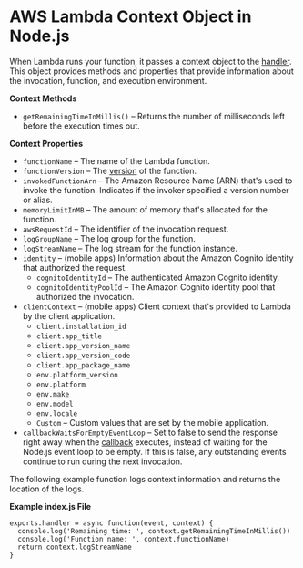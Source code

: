 # AWS Lambda Context Object in Node\.js<a name="nodejs-prog-model-context"></a>

When Lambda runs your function, it passes a context object to the [handler](nodejs-prog-model-handler.md)\. This object provides methods and properties that provide information about the invocation, function, and execution environment\.

**Context Methods**
+ `getRemainingTimeInMillis()` – Returns the number of milliseconds left before the execution times out\.

**Context Properties**
+ `functionName` – The name of the Lambda function\.
+ `functionVersion` – The [version](versioning-aliases.md) of the function\.
+ `invokedFunctionArn` – The Amazon Resource Name \(ARN\) that's used to invoke the function\. Indicates if the invoker specified a version number or alias\.
+ `memoryLimitInMB` – The amount of memory that's allocated for the function\.
+ `awsRequestId` – The identifier of the invocation request\.
+ `logGroupName` – The log group for the function\.
+ `logStreamName` – The log stream for the function instance\.
+ `identity` – \(mobile apps\) Information about the Amazon Cognito identity that authorized the request\.
  + `cognitoIdentityId` – The authenticated Amazon Cognito identity\.
  + `cognitoIdentityPoolId` – The Amazon Cognito identity pool that authorized the invocation\.
+ `clientContext` – \(mobile apps\) Client context that's provided to Lambda by the client application\.
  + `client.installation_id`
  + `client.app_title`
  + `client.app_version_name`
  + `client.app_version_code`
  + `client.app_package_name`
  + `env.platform_version`
  + `env.platform`
  + `env.make`
  + `env.model`
  + `env.locale`
  + `Custom` – Custom values that are set by the mobile application\. 
+ `callbackWaitsForEmptyEventLoop` – Set to false to send the response right away when the [callback](nodejs-prog-model-handler.md#nodejs-handler-sync) executes, instead of waiting for the Node\.js event loop to be empty\. If this is false, any outstanding events continue to run during the next invocation\.

The following example function logs context information and returns the location of the logs\.

**Example index\.js File**  

```
exports.handler = async function(event, context) {
  console.log('Remaining time: ', context.getRemainingTimeInMillis())
  console.log('Function name: ', context.functionName)
  return context.logStreamName
}
```